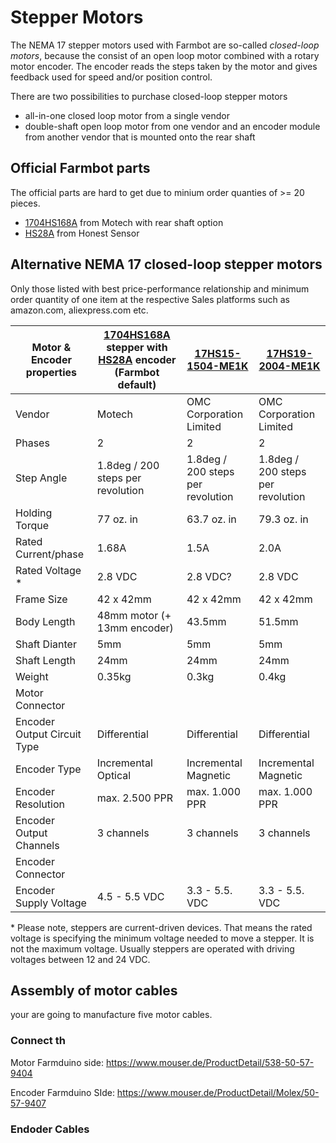 # Stepper Motors

The NEMA 17 stepper motors used with Farmbot are so-called *closed-loop motors*, because the consist of an open loop motor combined with a rotary motor encoder. The encoder reads the steps taken by the motor and gives feedback used for speed and/or position control.

There are two possibilities to purchase closed-loop stepper motors

* all-in-one closed loop motor from a single vendor
* double-shaft open loop motor from one vendor and an encoder module from another vendor that is mounted onto the rear shaft

## Official Farmbot parts
The official parts are hard to get due to minium order quanties of >= 20 pieces.
* [1704HS168A](http://motechmotor.com/productDetail-0104-32.html) from Motech with rear shaft option
* [HS28A](http://global.honestsensor.com.tw/pdf/HS28A_en.pdf) from Honest Sensor

## Alternative NEMA 17 closed-loop stepper motors
Only those listed with best price-performance relationship and minimum order quantity of one item at the respective Sales platforms such as amazon.com, aliexpress.com etc.

|Motor & Encoder properties|[1704HS168A](http://motechmotor.com/productDetail-0104-32.html) stepper with [HS28A](http://global.honestsensor.com.tw/pdf/HS28A_en.pdf) encoder (Farmbot default)|[17HS15-1504-ME1K](https://www.omc-stepperonline.com/closed-loop-stepper-motor/nema-17-closed-loop-stepper-motor-45ncm-64oz-in-with-magnetic-encoder-1000ppr-4000cpr.html)|[17HS19-2004-ME1K](https://www.omc-stepperonline.com/nema-17-closed-loop-stepper-motor-59ncm-84oz-in-with-magnetic-encoder-1000ppr-4000cpr.html)|
|-|-|-|-|
|Vendor|Motech|OMC Corporation Limited|OMC Corporation Limited|
|Phases|2|2|2|
|Step Angle|1.8deg / 200 steps per revolution|1.8deg / 200 steps per revolution|1.8deg / 200 steps per revolution|
|Holding Torque|77 oz. in|63.7 oz. in|79.3 oz. in|
|Rated Current/phase|1.68A|1.5A|2.0A|
|Rated Voltage *|2.8 VDC|2.8 VDC?|2.8 VDC|
|Frame Size|42 x 42mm|42 x 42mm|42 x 42mm|
|Body Length|48mm motor (+ 13mm encoder) |43.5mm|51.5mm|
|Shaft Dianter|5mm|5mm|5mm|
|Shaft Length|24mm|24mm|24mm|
|Weight|0.35kg|0.3kg|0.4kg|
|Motor Connector|
|Encoder Output Circuit Type|Differential|Differential|Differential
|Encoder Type|Incremental Optical|Incremental Magnetic|Incremental Magnetic|
|Encoder Resolution|max. 2.500 PPR|max. 1.000 PPR|max. 1.000 PPR|
|Encoder Output Channels|3 channels|3 channels|3 channels|
|Encoder Connector|
|Encoder Supply Voltage|4.5 - 5.5 VDC|3.3 - 5.5. VDC|3.3 - 5.5. VDC|

\* Please note, steppers are current-driven devices. That means the rated voltage is specifying the minimum voltage needed to move a stepper. It is not the maximum voltage. Usually steppers are operated with driving voltages between 12 and 24 VDC.

## Assembly of motor cables

your are going to manufacture five motor cables. 

### Connect th

Motor Farmduino side: https://www.mouser.de/ProductDetail/538-50-57-9404

Encoder Farmduino SIde: https://www.mouser.de/ProductDetail/Molex/50-57-9407
### Endoder Cables
